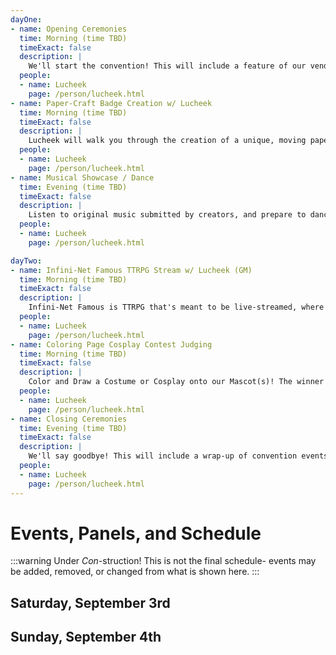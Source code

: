 ```yaml
---
dayOne:
- name: Opening Ceremonies
  time: Morning (time TBD)
  timeExact: false
  description: | 
    We'll start the convention! This will include a feature of our vendors, creators, and panelists, an introduction of the goals and intents of RollyPolly Con, the Competition, as well a distribution of the digital con-book and badge.
  people:
  - name: Lucheek
    page: /person/lucheek.html
- name: Paper-Craft Badge Creation w/ Lucheek
  time: Morning (time TBD)
  timeExact: false
  description: |
    Lucheek will walk you through the creation of a unique, moving papercraft “con badge” project that you can make at home!
  people:
  - name: Lucheek
    page: /person/lucheek.html
- name: Musical Showcase / Dance
  time: Evening (time TBD)
  timeExact: false
  description: |
    Listen to original music submitted by creators, and prepare to dance and get-down!
  people:
  - name: Lucheek
    page: /person/lucheek.html

dayTwo:
- name: Infini-Net Famous TTRPG Stream w/ Lucheek (GM)
  time: Morning (time TBD)
  timeExact: false
  description: |
    Infini-Net Famous is TTRPG that's meant to be live-streamed, where the viewers can make suggestions and demands that effect the game for the players!
  people:
  - name: Lucheek
    page: /person/lucheek.html
- name: Coloring Page Cosplay Contest Judging
  time: Morning (time TBD)
  timeExact: false
  description: |
    Color and Draw a Costume or Cosplay onto our Mascot(s)! The winner will earn points for their Team!
  people:
  - name: Lucheek
    page: /person/lucheek.html
- name: Closing Ceremonies
  time: Evening (time TBD)
  timeExact: false
  description: |
    We'll say goodbye! This will include a wrap-up of convention events, plans and goals for our next event, and the announcement of the Winning Team, and then deciding the theme for the next event!
  people:
  - name: Lucheek
    page: /person/lucheek.html
---
```


# Events, Panels, and Schedule

:::warning Under <em>Con</em>-struction!
This is not the final schedule- events may be added, removed, or changed from what is shown here.
:::

## Saturday, September 3rd
<EventTable :events="$page.frontmatter.dayOne"/>

## Sunday, September 4th
<EventTable :events="$page.frontmatter.dayTwo"/>